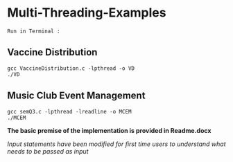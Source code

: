 # Multi-Threading-Examples


`Run in Terminal :`



## Vaccine Distribution
```
gcc VaccineDistribution.c -lpthread -o VD
./VD
```

## Music Club Event Management
```
gcc semQ3.c -lpthread -lreadline -o MCEM
./MCEM
```

**The basic premise of the implementation is provided in Readme.docx**

*Input statements have been modified for first time users to understand what needs to be passed as input*

